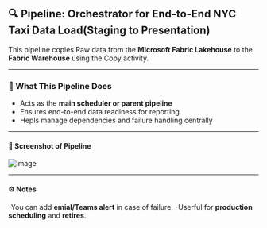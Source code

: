 ## 🔍 Pipeline: Orchestrator for End-to-End NYC Taxi Data Load(Staging to Presentation)
 
This pipeline copies Raw data from the **Microsoft Fabric Lakehouse** to the **Fabric Warehouse** using the Copy activity.
 
---

### 🧠 What This Pipeline Does
 
- Acts as the **main scheduler or parent pipeline**
- Ensures end-to-end data readiness for reporting
- Hepls manage dependencies and failure handling centrally

---
 
#### 📸 Screenshot of Pipeline
 
 
![image](https://github.com/user-attachments/assets/2441f1af-3020-41ac-aa21-5e02e6c555f6)


---

#### ⚙️ Notes
-You can add **emial/Teams alert** in case of failure.
-Userful for **production scheduling** and **retires**.
